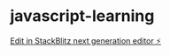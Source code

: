 # javascript-learning

[Edit in StackBlitz next generation editor ⚡️](https://stackblitz.com/~/github.com/Milan03/javascript-learning)